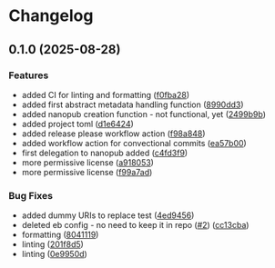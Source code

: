 # Changelog

## 0.1.0 (2025-08-28)


### Features

* added CI for linting and formatting ([f0fba28](https://github.com/cmeesters/mds/commit/f0fba288031dfd2be3d2a246e7b5564a7d4c1d9f))
* added first abstract metadata handling function ([8990dd3](https://github.com/cmeesters/mds/commit/8990dd3a1ae28fd47a04dd3af5fc02a4b0782a42))
* added nanopub creation function - not functional, yet ([2499b9b](https://github.com/cmeesters/mds/commit/2499b9bd05ff6bd3828f6cb8a64cd1ca83f6c988))
* added project toml ([d1e6424](https://github.com/cmeesters/mds/commit/d1e64248a8b5ba4db39ac306b33164898748392c))
* added release please workflow action ([f98a848](https://github.com/cmeesters/mds/commit/f98a848cad1feaf1c4eea161bafe666f396964ff))
* added workflow action for convectional commits ([ea57b00](https://github.com/cmeesters/mds/commit/ea57b00a1f969adcca69fe696dd00e4cb2e1d347))
* first delegation to nanopub added ([c4fd3f9](https://github.com/cmeesters/mds/commit/c4fd3f93c940198ba29612f2b731a758439399d9))
* more permissive license ([a918053](https://github.com/cmeesters/mds/commit/a918053ad6c9f0fe101ac242d8a67461e7fd448c))
* more permissive license ([f99a7ad](https://github.com/cmeesters/mds/commit/f99a7adf023b127a1f83c7fd7d99ede87608668e))


### Bug Fixes

* added dummy URIs to replace test ([4ed9456](https://github.com/cmeesters/mds/commit/4ed9456786a2550a1dde204203ddfd3c9b8cdb37))
* deleted eb config - no need to keep it in repo ([#2](https://github.com/cmeesters/mds/issues/2)) ([cc13cba](https://github.com/cmeesters/mds/commit/cc13cba0b094dcfa79575016317a95f91a8a99d5))
* formatting ([8041119](https://github.com/cmeesters/mds/commit/804111950173240547f4566ede7c372c0c7d19cc))
* linting ([201f8d5](https://github.com/cmeesters/mds/commit/201f8d53874d97fc789e9c9ab4e766c8bb3dadec))
* linting ([0e9950d](https://github.com/cmeesters/mds/commit/0e9950da0fd59957a9c080f31394b39b9c9d0bc6))
